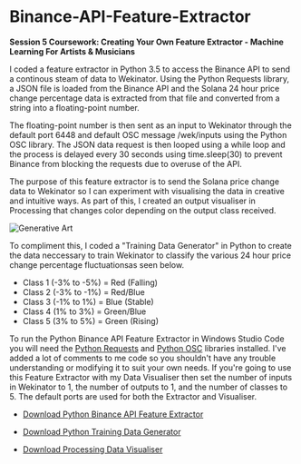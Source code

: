 # Binance-API-Feature-Extractor
**Session 5 Coursework: Creating Your Own Feature Extractor - Machine Learning For Artists &amp; Musicians**

I coded a feature extractor in Python 3.5 to access the Binance API to send a continous steam of data to Wekinator. Using the Python Requests library, a JSON file is loaded from the Binance API and the Solana 24 hour price change percentage data is extracted from that file and converted from a string into a floating-point number. 

The floating-point number is then sent as an input to Wekinator through the default port 6448 and default OSC message /wek/inputs using the Python OSC library. The JSON data request is then looped using a while loop and the process is delayed every 30 seconds using time.sleep(30) to prevent Binance from blocking the requests due to overuse of the API.

The purpose of this feature extractor is to send the Solana price change data to Wekinator so I can experiment with visualising the data in creative and intuitive ways. As part of this, I created an output visualiser in Processing that changes color depending on the output class received.

![Generative Art](https://github.com/cameronsocialhardware/Binance-API-Feature-Extractor/blob/main/Processing-Data-Art.gif)

To compliment this, I coded a "Training Data Generator" in Python to create the data neccessary to train Wekinator to classify the various 24 hour price change percentage fluctuationsas seen below.

- Class 1 (-3% to -5%) = Red (Falling)
- Class 2 (-3% to -1%) = Red/Blue
- Class 3 (-1% to 1%) = Blue (Stable)
- Class 4 (1% to 3%) = Green/Blue
- Class 5 (3% to 5%) = Green (Rising)

To run the Python Binance API Feature Extractor in Windows Studio Code you will need the [Python Requests](https://docs.python-requests.org/en/latest/) and [Python OSC](https://pypi.org/project/python-osc/) libraries installed. I've added a lot of comments to me code so you shouldn't have any trouble understanding or modifying it to suit your own needs. If you're going to use this Feature Extractor with my Data Visualiser then set the number of inputs in Wekinator to 1, the number of outputs to 1, and the number of classes to 5. The default ports are used for both the Extractor and Visualiser.

- [Download Python Binance API Feature Extractor](https://github.com/cameronsocialhardware/Binance-API-Feature-Extractor/blob/main/Solana-Tracker.py)

- [Download Python Training Data Generator](https://github.com/cameronsocialhardware/Binance-API-Feature-Extractor/blob/main/Training-Data.py)

- [Download Processing Data Visualiser](https://github.com/cameronsocialhardware/Binance-API-Feature-Extractor/blob/main/Classifer-1-Input-Data-Visualisation.pde)



